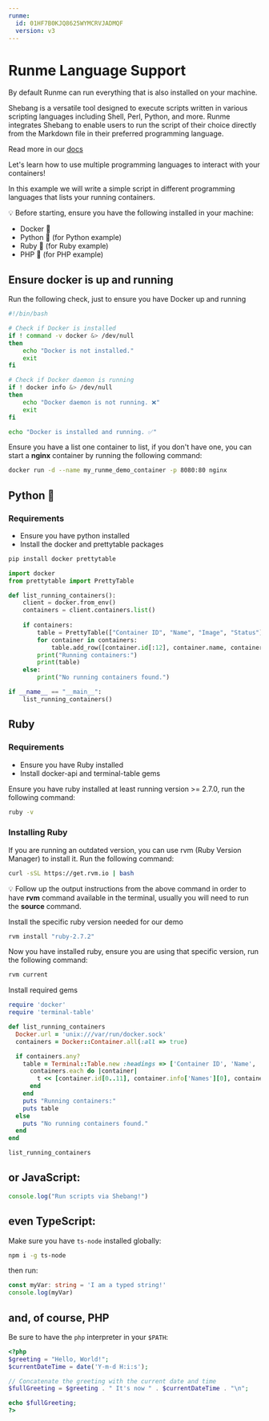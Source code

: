 ```yaml
---
runme:
  id: 01HF7B0KJQ8625WYMCRVJADMQF
  version: v3
---
```


# Runme Language Support

By default Runme can run everything that is also installed on your machine.

Shebang is a versatile tool designed to execute scripts written in various scripting languages including Shell, Perl, Python, and more. Runme integrates Shebang to enable users to run the script of their choice directly from the Markdown file in their preferred programming language.

Read more in our [docs](https://docs.runme.dev/features#interpreter)

Let's learn how to use multiple programming languages to interact with your containers!

In this example we will write a simple script in different programming languages that lists your running containers.

💡 Before starting, ensure you have the following installed in your machine:

- Docker 🐳
- Python 🐍 (for Python example)
- Ruby 💎 (for Ruby example)
- PHP 🤨 (for PHP example)

## Ensure docker is up and running

Run the following check, just to ensure you have Docker up and running

```sh {"terminalRows":"3"}
#!/bin/bash

# Check if Docker is installed
if ! command -v docker &> /dev/null
then
    echo "Docker is not installed."
    exit
fi

# Check if Docker daemon is running
if ! docker info &> /dev/null
then
    echo "Docker daemon is not running. ❌"
    exit
fi

echo "Docker is installed and running. ✅"

```

Ensure you have a list one container to list, if you don't have one, you can start a **nginx** container by running the following command:

```sh
docker run -d --name my_runme_demo_container -p 8080:80 nginx
```

## Python 🐍

### Requirements
- Ensure you have python installed
- Install the docker and prettytable packages

```sh {"terminalRows":"20"}
pip install docker prettytable
```

```py
import docker
from prettytable import PrettyTable

def list_running_containers():
    client = docker.from_env()
    containers = client.containers.list()
    
    if containers:
        table = PrettyTable(["Container ID", "Name", "Image", "Status"])
        for container in containers:
            table.add_row([container.id[:12], container.name, container.attrs['Config']['Image'], container.status])
        print("Running containers:")
        print(table)
    else:
        print("No running containers found.")

if __name__ == "__main__":
    list_running_containers()

```

## Ruby

### Requirements

- Ensure you have Ruby installed
- Install docker-api and terminal-table gems

Ensure you have ruby installed at least running version >= 2.7.0, run the following command:

```sh {"terminalRows":"2"}
ruby -v
```

### Installing Ruby

If you are running an outdated version, you can use rvm (Ruby Version Manager) to install it.
Run the following command:

```sh
curl -sSL https://get.rvm.io | bash
```

💡 Follow up the output instructions from the above command in order to have **rvm** command available in the terminal, usually you will need to run the **source** command.

Install the specific ruby version needed for our demo

```sh
rvm install "ruby-2.7.2"
```

Now you have installed ruby, ensure you are using that specific version, run the following command:

```sh {"terminalRows":"3"}
rvm current
```

Install required gems

```rb
require 'docker'
require 'terminal-table'

def list_running_containers
  Docker.url = 'unix:///var/run/docker.sock'
  containers = Docker::Container.all(:all => true)

  if containers.any?
    table = Terminal::Table.new :headings => ['Container ID', 'Name', 'Image', 'Status', 'Ports'] do |t|
      containers.each do |container|
        t << [container.id[0..11], container.info['Names'][0], container.info['Image'], container.info['State'], container.info['Ports']]
      end
    end
    puts "Running containers:"
    puts table
  else
    puts "No running containers found."
  end
end

list_running_containers

```

## or JavaScript:

```js
console.log("Run scripts via Shebang!")
```

## even TypeScript:

Make sure you have `ts-node` installed globally:

```sh
npm i -g ts-node
```

then run:

```ts
const myVar: string = 'I am a typed string!'
console.log(myVar)
```

## and, of course, PHP

Be sure to have the `php` interpreter in your `$PATH`:

```php {"interpreter":"php"}
<?php
$greeting = "Hello, World!";
$currentDateTime = date('Y-m-d H:i:s');

// Concatenate the greeting with the current date and time
$fullGreeting = $greeting . " It's now " . $currentDateTime . "\n";

echo $fullGreeting;
?>
```
